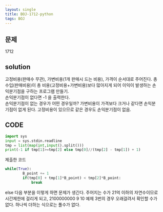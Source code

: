 ```yaml
---
layout: single
title: BOJ-1712-python
tags: BOJ
---
```


## 문제  
1712

## solution  
고정비용(판매수 무관), 가변비용(1개 판매시 드는 비용), 가격이 순서대로 주어진다. 총 수입(판매비용)이 총 비용(고정비용+가변비용)보다 많아지게 되어 이익이 발생하는 손익분기점을 구하는 프로그램 만들기.  
손익분기점이 없다면 -1 을 출력한다.  
손익분기점이 없는 경우가 어떤 경우일까? 가변비용이 가격보다 크거나 같다면 손익분기점이 없게 된다. 고정비용이 있으므로 같은 경우도 손익분기점이 없음.  

## CODE  

```python
import sys
input = sys.stdin.readline
tmp = list(map(int,input().split()))
print(-1 if tmp[1]>=tmp[2] else tmp[0]//(tmp[2] - tmp[1]) + 1)
```
제출한 코드

```python
while(True):
        B_point += 1
        if(tmp[0] + tmp[1]*B_point) < tmp[2]*B_point:
            break
```
else 다음 부분을 이렇게 하면 문제가 생긴다. 주어지는 수가 21억 이하의 자연수이므로 시간제한에 걸리게 되고, 2100000000 9 10 예제 3번의 경우 오래걸려서 확인할 수가 없다. 하나씩 더하는 식으로는 풀수가 없다.